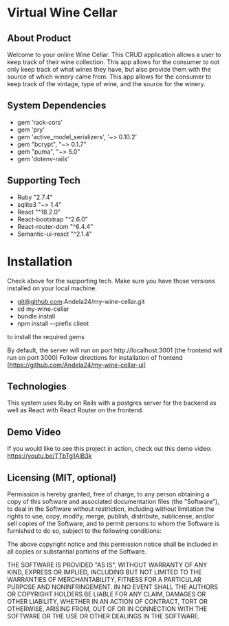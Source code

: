 # Virtual Wine Cellar

## About Product

Welcome to your online Wine Cellar. This CRUD application allows a user to keep track of their wine collection. 
This app allows for the consumer to not only keep track of what wines they have, but also provide them with the source of which winery came from. This app allows for the consumer to keep track of the vintage, type of wine, and the source for the winery.

## System Dependencies

* gem 'rack-cors'
* gem 'pry'
* gem 'active_model_serializers', '~> 0.10.2'
* gem "bcrypt", "~> 0.1.7"
* gem "puma", "~> 5.0"
* gem 'dotenv-rails'

## Supporting Tech 

* Ruby "2.7.4"
* sqlite3 "~> 1.4"
* React "^18.2.0"
* React-bootstrap "^2.6.0"
* React-router-dom "^6.4.4"
* Semantic-ui-react "^2.1.4"

# Installation
Check above for the supporting tech. Make sure you have those versions installed on your local machine.

* git@github.com:Andela24/my-wine-cellar.git
* cd my-wine-cellar 
* bundle install
* npm install --prefix client

to install the required gems

By default, the server will run on port http://localhost:3001 (the frontend will run on port 3000)
Follow directions for installation of frontend [https://github.com/Andela24/my-wine-cellar-ui]

## Technologies

This system uses Ruby on Rails with a postgres server for the backend as well as React with React Router on the frontend.

## Demo Video
If you would like to see this project in action, check out this demo video:
https://youtu.be/TTbTg1AlB3k

## Licensing (MIT, optional)
Permission is hereby granted, free of charge, to any person obtaining a copy of this software and associated documentation files (the "Software"), to deal in the Software without restriction, including without limitation the rights to use, copy, modify, merge, publish, distribute, sublicense, and/or sell copies of the Software, and to permit persons to whom the Software is furnished to do so, subject to the following conditions:

The above copyright notice and this permission notice shall be included in all copies or substantial portions of the Software.

THE SOFTWARE IS PROVIDED "AS IS", WITHOUT WARRANTY OF ANY KIND, EXPRESS OR IMPLIED, INCLUDING BUT NOT LIMITED TO THE WARRANTIES OF MERCHANTABILITY, FITNESS FOR A PARTICULAR PURPOSE AND NONINFRINGEMENT. IN NO EVENT SHALL THE AUTHORS OR COPYRIGHT HOLDERS BE LIABLE FOR ANY CLAIM, DAMAGES OR OTHER LIABILITY, WHETHER IN AN ACTION OF CONTRACT, TORT OR OTHERWISE, ARISING FROM, OUT OF OR IN CONNECTION WITH THE SOFTWARE OR THE USE OR OTHER DEALINGS IN THE SOFTWARE.